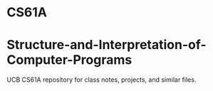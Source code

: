 # CS61A
#   Structure-and-Interpretation-of-Computer-Programs
UCB CS61A repository for class notes, projects, and similar files.
